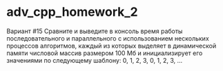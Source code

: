 # adv_cpp_homework_2

Вариант #15
Сравните и выведите в консоль время работы последовательного и параллельного с использованием нескольких процессов алгоритмов, каждый из которых выделяет в динамической памяти числовой массив размером 100 Мб и инициализирует его значениями по следующему шаблону: 0, 1, 2, 3, 0, 1, 2, 3, …
